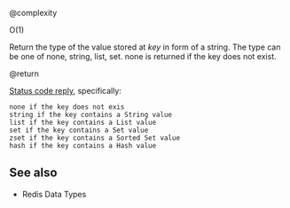 @complexity

O(1)


Return the type of the value stored at _key_ in form of a
string. The type can be one of none, string, list, set.
none is returned if the key does not exist.

@return

[Status code reply][1], specifically:

	none if the key does not exis
	string if the key contains a String value
	list if the key contains a List value
	set if the key contains a Set value
	zset if the key contains a Sorted Set value
	hash if the key contains a Hash value

## See also

* Redis Data Types



[1]: /p/redis/wiki/ReplyTypes
